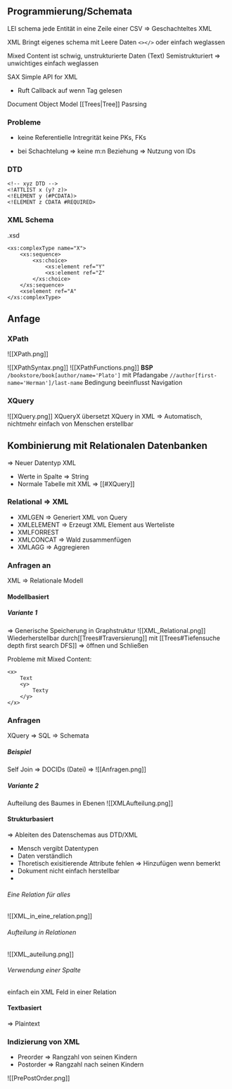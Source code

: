 ## Programmierung/Schemata
LEI schema jede Entität in eine Zeile einer CSV
=> Geschachteltes XML

XML Bringt eigenes schema mit
Leere Daten ```<></>``` oder einfach weglassen

Mixed Content ist schwig, unstrukturierte Daten (Text)
Semistrukturiert => unwichtiges einfach weglassen

SAX Simple API for XML
- Ruft Callback auf wenn Tag gelesen

Document Object Model [[Trees|Tree]] Pasrsing

### Probleme
- keine Referentielle Intregrität
keine PKs, FKs

- bei Schachtelung
	=> keine m:n Beziehung => Nutzung von IDs 
	
### DTD
```
<!-- xyz DTD -->
<!ATTLIST x (y? z)>
<!ELEMENT y (#PCDATA)>
<!ELEMENT z CDATA #REQUIRED>
```

### XML Schema
.xsd
```
<xs:complexType name="X">
	<xs:sequence>
		<xs:choice>
			<xs:element ref="Y"
			<xs:element ref="Z"
		</xs:choice>
	</xs:sequence>
	<xselement ref="A"
</xs:complexType>
```

## Anfage
### XPath
![[XPath.png]]

![[XPathSyntax.png]]
![[XPathFunctions.png]]
**BSP**
```/bookstore/book[author/name='Plato']``` mit Pfadangabe
```//author[first-name='Herman']/last-name``` Bedingung beeinflusst Navigation


### XQuery
![[XQuery.png]]
XQueryX übersetzt XQuery in XML => Automatisch, nichtmehr einfach von Menschen erstellbar

## Kombinierung mit Relationalen Datenbanken
=> Neuer Datentyp XML
-  Werte in Spalte => String
- Normale Tabelle mit XML => [[#XQuery]] 

### Relational => XML
- XMLGEN => Generiert XML von Query
- XMLELEMENT => Erzeugt XML Element aus Werteliste
- XMLFORREST
- XMLCONCAT => Wald zusammenfügen
- XMLAGG => Aggregieren

### Anfragen an 
XML => Relationale Modell

#### Modellbasiert
##### Variante 1
=> Generische Speicherung in Graphstruktur
![[XML_Relational.png]]
Wiederherstellbar durch[[Trees#Traversierung]] mit [[Trees#Tiefensuche depth first search DFS]]  => öffnen und Schließen

Probleme mit Mixed Content:
```
<x>
	Text
	<y>
		Texty
	</y>
</x>
```

### Anfragen
XQuery => SQL => Schemata

##### Beispiel
Self Join => DOCIDs (Datei) => 
![[Anfragen.png]]

##### Variante 2
Aufteilung des Baumes in Ebenen
![[XMLAufteilung.png]]

#### Strukturbasiert
=> Ableiten des Datenschemas aus DTD/XML
- Mensch vergibt Datentypen
- Daten verständlich
- Thoretisch exisitierende Attribute fehlen => Hinzufügen wenn bemerkt
- Dokument nicht einfach herstellbar
- 
###### Eine Relation für alles
![[XML_in_eine_relation.png]]

###### Aufteilung in Relationen
![[XML_auteilung.png]]

###### Verwendung einer Spalte
einfach ein XML Feld in einer Relation

#### Textbasiert
=> Plaintext

### Indizierung von XML
- Preorder => Rangzahl von seinen Kindern
- Postorder => Rangzahl nach seinen Kindern

![[PrePostOrder.png]]


